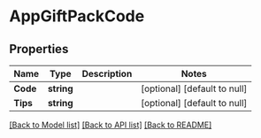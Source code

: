 # AppGiftPackCode

## Properties
Name | Type | Description | Notes
------------ | ------------- | ------------- | -------------
**Code** | **string** |  | [optional] [default to null]
**Tips** | **string** |  | [optional] [default to null]

[[Back to Model list]](../README.md#documentation-for-models) [[Back to API list]](../README.md#documentation-for-api-endpoints) [[Back to README]](../README.md)


